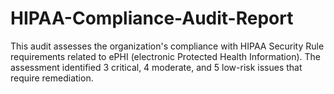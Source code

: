 # HIPAA-Compliance-Audit-Report
This audit assesses the organization's compliance with HIPAA Security Rule requirements related to ePHI (electronic Protected Health Information). The assessment identified 3 critical, 4 moderate, and 5 low-risk issues that require remediation.
